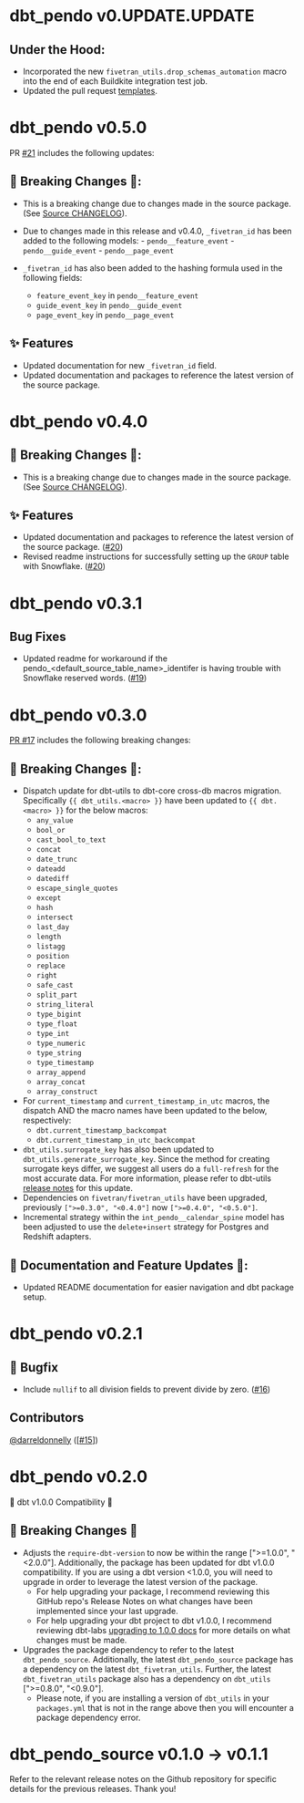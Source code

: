 # dbt_pendo v0.UPDATE.UPDATE

 ## Under the Hood:
- Incorporated the new `fivetran_utils.drop_schemas_automation` macro into the end of each Buildkite integration test job.
- Updated the pull request [templates](/.github).

# dbt_pendo v0.5.0
PR [#21](https://github.com/fivetran/dbt_pendo/pull/21) includes the following updates:
## 🚨 Breaking Changes 🚨:
- This is a breaking change due to changes made in the source package. (See [Source CHANGELOG](https://github.com/fivetran/dbt_pendo_source/blob/main/CHANGELOG.md)).
- Due to changes made in this release and v0.4.0, `_fivetran_id` has been added to the following models:
	  - `pendo__feature_event`
	  - `pendo__guide_event`
	  - `pendo__page_event`

- `_fivetran_id` has also been added to the hashing formula used in the following fields:
  - `feature_event_key` in `pendo__feature_event`
  - `guide_event_key` in `pendo__guide_event`
  - `page_event_key` in `pendo__page_event`

## ✨ Features
- Updated documentation for new `_fivetran_id` field.
- Updated documentation and packages to reference the latest version of the source package.

# dbt_pendo v0.4.0
## 🚨 Breaking Changes 🚨:
- This is a breaking change due to changes made in the source package. (See [Source CHANGELOG](https://github.com/fivetran/dbt_pendo_source/blob/main/CHANGELOG.md)). 
## ✨ Features
- Updated documentation and packages to reference the latest version of the source package. ([#20](https://github.com/fivetran/dbt_pendo/pull/20))
- Revised readme instructions for successfully setting up the `GROUP` table with Snowflake. ([#20](https://github.com/fivetran/dbt_pendo/pull/20))

# dbt_pendo v0.3.1
## Bug Fixes
- Updated readme for workaround if the pendo_<default_source_table_name>_identifer is having trouble with Snowflake reserved words. ([#19](https://github.com/fivetran/dbt_pendo/pull/19))
# dbt_pendo v0.3.0
[PR #17](https://github.com/fivetran/dbt_pendo/pull/17) includes the following breaking changes:
## 🚨 Breaking Changes 🚨:
- Dispatch update for dbt-utils to dbt-core cross-db macros migration. Specifically `{{ dbt_utils.<macro> }}` have been updated to `{{ dbt.<macro> }}` for the below macros:
    - `any_value`
    - `bool_or`
    - `cast_bool_to_text`
    - `concat`
    - `date_trunc`
    - `dateadd`
    - `datediff`
    - `escape_single_quotes`
    - `except`
    - `hash`
    - `intersect`
    - `last_day`
    - `length`
    - `listagg`
    - `position`
    - `replace`
    - `right`
    - `safe_cast`
    - `split_part`
    - `string_literal`
    - `type_bigint`
    - `type_float`
    - `type_int`
    - `type_numeric`
    - `type_string`
    - `type_timestamp`
    - `array_append`
    - `array_concat`
    - `array_construct`
- For `current_timestamp` and `current_timestamp_in_utc` macros, the dispatch AND the macro names have been updated to the below, respectively:
    - `dbt.current_timestamp_backcompat`
    - `dbt.current_timestamp_in_utc_backcompat`
- `dbt_utils.surrogate_key` has also been updated to `dbt_utils.generate_surrogate_key`. Since the method for creating surrogate keys differ, we suggest all users do a `full-refresh` for the most accurate data. For more information, please refer to dbt-utils [release notes](https://github.com/dbt-labs/dbt-utils/releases) for this update.
- Dependencies on `fivetran/fivetran_utils` have been upgraded, previously `[">=0.3.0", "<0.4.0"]` now `[">=0.4.0", "<0.5.0"]`.
- Incremental strategy within the `int_pendo__calendar_spine` model has been adjusted to use the `delete+insert` strategy for Postgres and Redshift adapters.
## 🎉 Documentation and Feature Updates 🎉:
- Updated README documentation for easier navigation and dbt package setup.

# dbt_pendo v0.2.1
## 🐞 Bugfix 
- Include `nullif` to all division fields to prevent divide by zero. ([#16](https://github.com/fivetran/dbt_pendo/pull/16))
## Contributors
[@darreldonnelly](https://github.com/darreldonnelly) ([[#15](https://github.com/fivetran/dbt_pendo/issues/15)])

# dbt_pendo v0.2.0
🎉 dbt v1.0.0 Compatibility 🎉
## 🚨 Breaking Changes 🚨
- Adjusts the `require-dbt-version` to now be within the range [">=1.0.0", "<2.0.0"]. Additionally, the package has been updated for dbt v1.0.0 compatibility. If you are using a dbt version <1.0.0, you will need to upgrade in order to leverage the latest version of the package.
  - For help upgrading your package, I recommend reviewing this GitHub repo's Release Notes on what changes have been implemented since your last upgrade.
  - For help upgrading your dbt project to dbt v1.0.0, I recommend reviewing dbt-labs [upgrading to 1.0.0 docs](https://docs.getdbt.com/docs/guides/migration-guide/upgrading-to-1-0-0) for more details on what changes must be made.
- Upgrades the package dependency to refer to the latest `dbt_pendo_source`. Additionally, the latest `dbt_pendo_source` package has a dependency on the latest `dbt_fivetran_utils`. Further, the latest `dbt_fivetran_utils` package also has a dependency on `dbt_utils` [">=0.8.0", "<0.9.0"].
  - Please note, if you are installing a version of `dbt_utils` in your `packages.yml` that is not in the range above then you will encounter a package dependency error.

# dbt_pendo_source v0.1.0 -> v0.1.1
Refer to the relevant release notes on the Github repository for specific details for the previous releases. Thank you!
